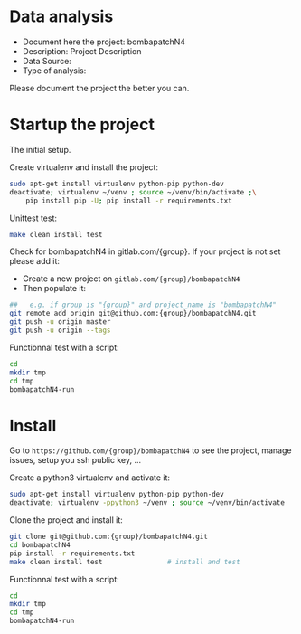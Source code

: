 # Data analysis
- Document here the project: bombapatchN4
- Description: Project Description
- Data Source:
- Type of analysis:

Please document the project the better you can.

# Startup the project

The initial setup.

Create virtualenv and install the project:
```bash
sudo apt-get install virtualenv python-pip python-dev
deactivate; virtualenv ~/venv ; source ~/venv/bin/activate ;\
    pip install pip -U; pip install -r requirements.txt
```

Unittest test:
```bash
make clean install test
```

Check for bombapatchN4 in gitlab.com/{group}.
If your project is not set please add it:

- Create a new project on `gitlab.com/{group}/bombapatchN4`
- Then populate it:

```bash
##   e.g. if group is "{group}" and project_name is "bombapatchN4"
git remote add origin git@github.com:{group}/bombapatchN4.git
git push -u origin master
git push -u origin --tags
```

Functionnal test with a script:

```bash
cd
mkdir tmp
cd tmp
bombapatchN4-run
```

# Install

Go to `https://github.com/{group}/bombapatchN4` to see the project, manage issues,
setup you ssh public key, ...

Create a python3 virtualenv and activate it:

```bash
sudo apt-get install virtualenv python-pip python-dev
deactivate; virtualenv -ppython3 ~/venv ; source ~/venv/bin/activate
```

Clone the project and install it:

```bash
git clone git@github.com:{group}/bombapatchN4.git
cd bombapatchN4
pip install -r requirements.txt
make clean install test                # install and test
```
Functionnal test with a script:

```bash
cd
mkdir tmp
cd tmp
bombapatchN4-run
```
